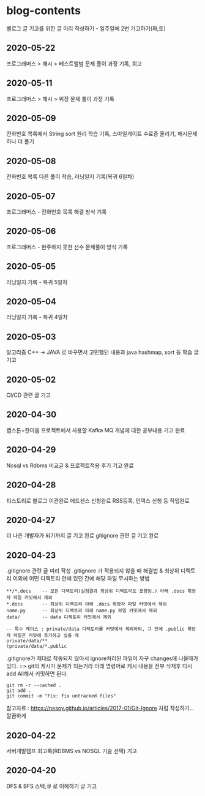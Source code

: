 # blog-contents
벨로그 글 기고를 위한 글 미리 작성하기 - 일주일에 2번 기고하기(화,토)

## 2020-05-22
프로그래머스 > 해시 > 베스트앨범 문제 풀이 과정 기록, 회고
## 2020-05-11
프로그래머스 > 해시 > 위장 문제 풀이 과정 기록
## 2020-05-09
전화번호 목록에서 String sort 원리 학습 기록, 스마일게이트 수료증 올리기, 해시문제 하나 더 풀기
## 2020-05-08
전화번호 목록 다른 풀이 학습, 러닝일지 기록(복귀 6일차)
## 2020-05-07
프로그래머스 - 전화번호 목록 해결 방식 기록
## 2020-05-06
프로그래머스 - 완주하지 못한 선수 문제풀이 방식 기록
## 2020-05-05
러닝일지 기록 - 복귀 5일차
## 2020-05-04
러닝일지 기록 - 복귀 4일차
## 2020-05-03
알고리즘 C++ -> JAVA 로 바꾸면서 고민했던 내용과 java hashmap, sort 등 학습 글 기고
## 2020-05-02
CI/CD 관련 글 기고
## 2020-04-30
캡스톤+한이음 프로젝트에서 사용할 Kafka MQ 개념에 대한 공부내용 기고 완료
## 2020-04-29
Nosql vs Rdbms 비교글 & 프로젝트적용 후기 기고 완료
## 2020-04-28
티스토리로 블로그 이관완료
에드센스 신청완료
RSS등록, 인덱스 신청 등 작업완료
## 2020-04-27
더 나은 개발자가 되기까지 글 기고 완료
gitignore 관련 글 기고 완료
## 2020-04-23
.gitignore 관련 글 미리 작성
.gitignore 가 적용되지 않을 때 해결법 & 최상위 디렉토리 이외에 어떤 디렉토리 안에 있던 간에 해당 파일 무시하는 방법
```
**/*.docs    -- 모든 디렉토리(실험결과 최상위 디렉토리도 포함임.) 아래 .docs 확장자 파일 커밋에서 제외
*.docs       -- 최상위 디렉토리 아래 .docs 확장자 파일 커밋에서 제외
name.py      -- 최상위 디렉토리 아래 name.py 파일 커밋에서 제외
data/        -- data 디렉토리 커밋에서 제외

-- 특수 케이스 : private/data 디렉토리를 커밋에서 제외하되, 그 안에 .public 확장자 파일은 커밋에 추가하고 싶을 때
private/data/**
!private/data/*.public

```
.gitignore가 제대로 작동되지 않아서 ignore처리된 파일이 자꾸 changes에 나올때가 있다.
=> git의 캐시가 문제가 되는거라 아래 명령어로 캐시 내용을 전부 삭제후 다시 add All해서 커밋하면 된다.
```
git rm -r --cached .
git add .
git commit -m "Fix: fix untracked files"
```
참고자료 : https://nesoy.github.io/articles/2017-01/Git-Ignore 처럼 작성하기... 깔끔하게
## 2020-04-22
서버개발캠프 회고록(RDBMS vs NOSQL 기술 선택) 기고

## 2020-04-20
DFS & BFS 스택,큐 로 이해하기 글 기고
